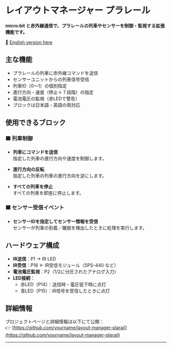 # レイアウトマネージャー プラレール

**micro:bit と赤外線通信で、プラレールの列車やセンサーを制御・監視する拡張機能です。**

📄 [English version here](README.md)

## 主な機能

- プラレールの列車に赤外線コマンドを送信
- センサーユニットからの列車信号受信
- 列車ID（0〜1）の個別指定
- 進行方向・速度（停止＋７段階）の指定
- 電池電圧の監視（赤LEDで警告）
- ブロックは日本語・英語の両対応

## 使用できるブロック

### 🟦 列車制御

- **列車にコマンドを送信**  
  指定した列車の進行方向や速度を制御します。

- **進行方向の反転**  
  指定した列車の列車の進行方向を逆にします。

- **すべての列車を停止**  
  すべての列車を即座に停止します。

### 🟪 センサー受信イベント

- **センサーIDを指定してセンサー情報を受信**  
  センサーが列車の到着／離脱を検出したときに処理を実行します。

## ハードウェア構成

- **IR送信**：P1 → IR LED  
- **IR受信**：P16 ← IR受信モジュール（SPS-440 など）  
- **電池電圧監視**：P2（1/2に分圧されたアナログ入力）  
- **LED接続**：  
  - 赤LED（P14）：送信時・電圧低下時に点灯  
  - 青LED（P15）：IR信号を受信したときに点灯

## 詳細情報

プロジェクトページと詳細情報は以下にて公開：  
👉 [https://github.com/yourname/layout-manager-plarail](https://github.com/yourname/layout-manager-plarail)

---

